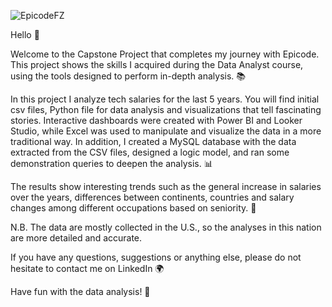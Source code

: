 ![EpicodeFZ](https://github.com/user-attachments/assets/9ed88e03-7366-418b-835d-aaa80f0072dc)

Hello 👋

Welcome to the Capstone Project that completes my journey with Epicode.
This project shows the skills I acquired during the Data Analyst course, using the tools designed to perform in-depth analysis. 📚

In this project I analyze tech salaries for the last 5 years. 
You will find initial csv files, Python file for data analysis and visualizations that tell fascinating stories. 
Interactive dashboards were created with Power BI and Looker Studio, while Excel was used to manipulate and visualize the data in a more traditional way. 
In addition, I created a MySQL database with the data extracted from the CSV files, designed a logic model, and ran some demonstration queries to deepen the analysis. 📊

The results show interesting trends such as the general increase in salaries over the years, differences between continents, countries and salary changes among different occupations based on seniority. 💼 

N.B. The data are mostly collected in the U.S., so the analyses in this nation are more detailed and accurate.

If you have any questions, suggestions or anything else, please do not hesitate to contact me on LinkedIn 🌍

Have fun with the data analysis! 🚀
